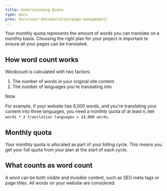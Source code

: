 ```yaml
---
title: Understanding Quota
type: docs
prev: docs/user-documentation/page-management/
---
```


Your monthly quota represents the amount of words you can translate on a monthly basis. Choosing the right plan for your project is important to ensure all your pages can be translated.


## How word count works

Wordcount is calculated with two factors:

1. The number of words in your original site content
2. The number of languages you're translating into

> [!NOTE]
> For example, if your website has 6,000 words, and you're translating your content into three languages, you need a monthly quota of at least `6,000 words * 3 translation languages = 24,000 words`.

## Monthly quota

Your monthly quota is allocated as part of your billing cycle. This means you get your full quota from your plan at the start of each cycle.


## What counts as word count

A word can be both visible and invisible content, such as SEO meta tags or page titles. All words on your website are considered.

